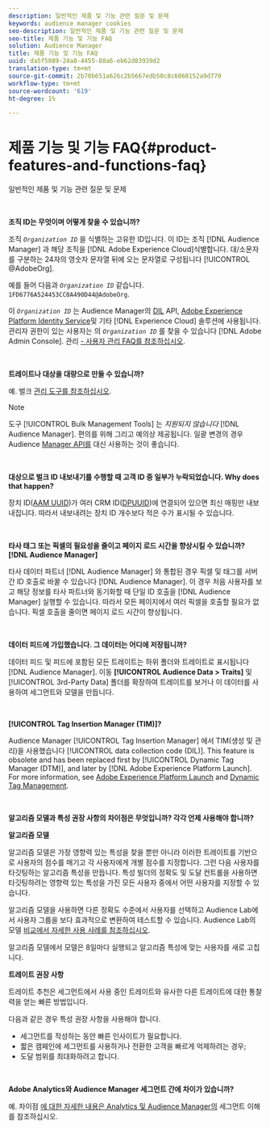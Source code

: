 ```yaml
---
description: 일반적인 제품 및 기능 관련 질문 및 문제
keywords: audience manager cookies
seo-description: 일반적인 제품 및 기능 관련 질문 및 문제
seo-title: 제품 기능 및 기능 FAQ
solution: Audience Manager
title: 제품 기능 및 기능 FAQ
uuid: da5f5089-24a8-4455-88a6-eb62d83939d2
translation-type: tm+mt
source-git-commit: 2b70b651a626c2b5667edb58c8c6068152a9d770
workflow-type: tm+mt
source-wordcount: '619'
ht-degree: 1%

---
```



# 제품 기능 및 기능 FAQ{#product-features-and-functions-faq}

일반적인 제품 및 기능 관련 질문 및 문제

 

<!-- 

faq_features_functions.xml

 -->

**조직 ID는 무엇이며 어떻게 찾을 수 있습니까?**

조직 *`Organization ID`* 을 식별하는 고유한 ID입니다. 이 ID는 조직 [!DNL Audience Manager] 과 해당 조직을 [!DNL Adobe Experience Cloud]식별합니다. 대/소문자를 구분하는 24자의 영숫자 문자열 뒤에 오는 문자열로 구성됩니다 [!UICONTROL @AdobeOrg].

예를 들어 다음과 *`Organization ID`* 같습니다. `1FD6776A524453CC0A490D44@AdobeOrg`.

이 *`Organization ID`* 는 Audience Manager의 [DIL](../dil/dil-overview.md) API, [Adobe Experience Platform Identity Service](https://docs.adobe.com/content/help/en/id-service/using/home.html)및 기타 [!DNL Experience Cloud] 솔루션에 사용됩니다. 관리자 권한이 있는 사용자는 의 *`Organization ID`* 를 찾을 수 있습니다 [!DNL Adobe Admin Console]. 관리 [- 사용자 관리 FAQ를 참조하십시오](https://docs.adobe.com/content/help/en/core-services/interface/manage-users-and-products/admin-getting-started.html).

 

**트레이트나 대상을 대량으로 만들 수 있습니까?**

예. 벌크 [관리 도구를 참조하십시오](../reference/bulk-management-tools/bulk-management-intro.md).

>[!NOTE]
>
>도구 [!UICONTROL Bulk Management Tools] 는 *지원되지 않습니다* [!DNL Audience Manager]. 편의를 위해 그리고 예의상 제공됩니다. 일괄 변경의 경우 Audience [Manager API를](../api/api.md) 대신 사용하는 것이 좋습니다.

 

**대상으로 벌크 ID 내보내기를 수행할 때 고객 ID 중 일부가 누락되었습니다. Why does that happen?**

장치 ID([AAM UUID](../reference/ids-in-aam.md))가 여러 CRM ID([DPUUID](../reference/ids-in-aam.md))에 연결되어 있으면 최신 매핑만 내보내집니다. 따라서 내보내려는 장치 ID 개수보다 적은 수가 표시될 수 있습니다.

 

**타사 태그 또는 픽셀의 필요성을 줄이고 페이지 로드 시간을 향상시킬 수 있습니까?[!DNL Audience Manager]**

타사 데이터 파트너 [!DNL Audience Manager] 와 통합된 경우 픽셀 및 태그를 서버 간 ID 호출로 바꿀 수 있습니다 [!DNL Audience Manager]. 이 경우 처음 사용자를 보고 해당 정보를 타사 파트너와 동기화할 때 단일 ID 호출을 [!DNL Audience Manager] 실행할 수 있습니다. 따라서 모든 페이지에서 여러 픽셀을 호출할 필요가 없습니다. 픽셀 호출을 줄이면 페이지 로드 시간이 향상됩니다.

 

**데이터 피드에 가입했습니다. 그 데이터는 어디에 저장됩니까?**

데이터 피드 및 피드에 포함된 모든 트레이트는 하위 폴더와 트레이트로 표시됩니다 [!DNL Audience Manager]. 이동 **[!UICONTROL Audience Data > Traits]** 및 [!UICONTROL 3rd-Party Data] 폴더를 확장하여 트레이트를 보거나 이 데이터를 사용하여 세그먼트와 모델을 만듭니다.

 

**[!UICONTROL Tag Insertion Manager (TIM)]?**

Audience Manager [!UICONTROL Tag Insertion Manager] 에서 TIM(생성 및 관리)을 사용했습니다 [!UICONTROL data collection code (DIL)]. This feature is obsolete and has been replaced first by [!UICONTROL Dynamic Tag Manager (DTM)], and later by [!DNL Adobe Experience Platform Launch]. For more information, see [Adobe Experience Platform Launch](https://docs.adobelaunch.com/) and [Dynamic Tag Management](https://docs.adobe.com/content/help/en/dtm/using/dtm-home.html).

 

**알고리즘 모델과 특성 권장 사항의 차이점은 무엇입니까? 각각 언제 사용해야 합니까?**

**알고리즘 모델**

알고리즘 모델은 가장 영향력 있는 특성을 찾을 뿐만 아니라 이러한 트레이트를 기반으로 사용자의 점수를 매기고 각 사용자에게 개별 점수를 지정합니다. 그런 다음 사용자를 타깃팅하는 알고리즘 특성을 만듭니다. 특성 빌더의 정확도 및 도달 컨트롤을 사용하면 타깃팅하려는 영향력 있는 특성을 가진 모든 사용자 중에서 어떤 사용자를 지정할 수 있습니다.

알고리즘 모델을 사용하면 다른 정확도 수준에서 사용자를 선택하고 Audience Lab에서 사용자 그룹을 보다 효과적으로 변환하여 테스트할 수 있습니다. Audience Lab의 모델 [비교에서 자세한 사용 사례를 참조하십시오](../features/audience-lab/audience-lab-use-cases.md#compare-models).

알고리즘 모델에서 모델은 8일마다 실행되고 알고리즘 특성에 맞는 사용자를 새로 고칩니다.

**트레이트 권장 사항**

트레이트 추천은 세그먼트에서 사용 중인 트레이트와 유사한 다른 트레이트에 대한 통찰력을 얻는 빠른 방법입니다.

다음과 같은 경우 특성 권장 사항을 사용해야 합니다.

* 세그먼트를 작성하는 동안 빠른 인사이트가 필요합니다.
* 짧은 캠페인에 세그먼트를 사용하거나 전환한 고객을 빠르게 억제하려는 경우;
* 도달 범위를 최대화하려고 합니다.

 

**Adobe Analytics와 Audience Manager 세그먼트 간에 차이가 있습니까?**

예. 차이점 [에 대한 자세한 내용은 Analytics 및 Audience Manager의](https://docs.adobe.com/content/help/en/analytics/integration/audience-analytics/audience-analytics-workflow/aam-analytics-segments.html) 세그먼트 이해를 참조하십시오.
